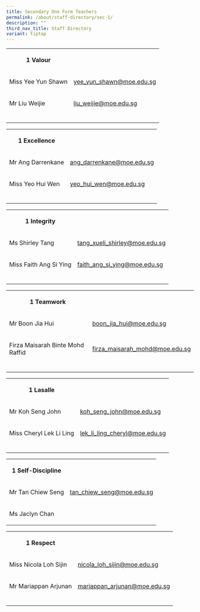 ```yaml
---
title: Secondary One Form Teachers
permalink: /about/staff-directory/sec-1/
description: ""
third_nav_title: Staff Directory
variant: tiptap
---
```

<table style="minWidth: 50px">
<colgroup>
<col>
<col>
</colgroup>
<tbody>
<tr>
<th rowspan="1" colspan="1">
<p>1 Valour</p>
</th>
<th rowspan="1" colspan="1">
<p></p>
</th>
</tr>
<tr>
<td rowspan="1" colspan="1">
<p>Miss Yee Yun Shawn</p>
</td>
<td rowspan="1" colspan="1">
<p><a href="mailto:yee_yun_shawn@moe.edu.sg" rel="noopener nofollow" target="_blank">yee_yun_shawn@moe.edu.sg</a>
</p>
</td>
</tr>
<tr>
<td rowspan="1" colspan="1">
<p>Mr Liu Weijie</p>
</td>
<td rowspan="1" colspan="1">
<p><a href="mailto:liu_weijie@moe.edu.sg" rel="noopener nofollow" target="_blank">liu_weijie@moe.edu.sg</a>
</p>
</td>
</tr>
<tr>
<td rowspan="1" colspan="1">
<p></p>
</td>
<td rowspan="1" colspan="1">
<p></p>
</td>
</tr>
</tbody>
</table>
<table style="minWidth: 50px">
<colgroup>
<col>
<col>
</colgroup>
<tbody>
<tr>
<th rowspan="1" colspan="1">
<p>1 Excellence</p>
</th>
<th rowspan="1" colspan="1">
<p></p>
</th>
</tr>
<tr>
<td rowspan="1" colspan="1">
<p>Mr Ang Darrenkane</p>
</td>
<td rowspan="1" colspan="1">
<p><a href="mailto:ang_darrenkane@moe.edu.sg" rel="noopener nofollow" target="_blank">ang_darrenkane@moe.edu.sg</a>
</p>
</td>
</tr>
<tr>
<td rowspan="1" colspan="1">
<p>Miss Yeo Hui Wen</p>
</td>
<td rowspan="1" colspan="1">
<p><a href="mailto:yeo_hui_wen@moe.edu.sg" rel="noopener nofollow" target="_blank">yeo_hui_wen@moe.edu.sg</a>
</p>
</td>
</tr>
<tr>
<td rowspan="1" colspan="1">
<p></p>
</td>
<td rowspan="1" colspan="1">
<p></p>
</td>
</tr>
</tbody>
</table>
<table style="minWidth: 50px">
<colgroup>
<col>
<col>
</colgroup>
<tbody>
<tr>
<th rowspan="1" colspan="1">
<p>1 Integrity</p>
</th>
<th rowspan="1" colspan="1">
<p></p>
</th>
</tr>
<tr>
<td rowspan="1" colspan="1">
<p>Ms Shirley Tang</p>
</td>
<td rowspan="1" colspan="1">
<p><a href="mailto:tang_xueli_shirley@moe.edu.sg" rel="noopener nofollow" target="_blank">tang_xueli_shirley@moe.edu.sg</a>
</p>
</td>
</tr>
<tr>
<td rowspan="1" colspan="1">
<p>Miss Faith Ang Si Ying</p>
</td>
<td rowspan="1" colspan="1">
<p><a href="mailto:faith_ang_si_ying@moe.edu.sg" rel="noopener nofollow" target="_blank">faith_ang_si_ying@moe.edu.sg</a>
</p>
</td>
</tr>
<tr>
<td rowspan="1" colspan="1">
<p></p>
</td>
<td rowspan="1" colspan="1">
<p></p>
</td>
</tr>
</tbody>
</table>
<table style="minWidth: 50px">
<colgroup>
<col>
<col>
</colgroup>
<tbody>
<tr>
<th rowspan="1" colspan="1">
<p>1 Teamwork</p>
</th>
<th rowspan="1" colspan="1">
<p></p>
</th>
</tr>
<tr>
<td rowspan="1" colspan="1">
<p>Mr Boon Jia Hui</p>
</td>
<td rowspan="1" colspan="1">
<p><a href="mailto:boon_jia_hui@moe.edu.sg" rel="noopener nofollow" target="_blank">boon_jia_hui@moe.edu.sg</a>
</p>
</td>
</tr>
<tr>
<td rowspan="1" colspan="1">
<p>Firza Maisarah Binte Mohd Raffid</p>
</td>
<td rowspan="1" colspan="1">
<p><a href="mailto:firza_maisarah_mohd@moe.edu.sg" rel="noopener nofollow" target="_blank">firza_maisarah_mohd@moe.edu.sg</a>
</p>
</td>
</tr>
<tr>
<td rowspan="1" colspan="1">
<p></p>
</td>
<td rowspan="1" colspan="1">
<p></p>
</td>
</tr>
</tbody>
</table>
<table style="minWidth: 50px">
<colgroup>
<col>
<col>
</colgroup>
<tbody>
<tr>
<th rowspan="1" colspan="1">
<p>1 Lasalle</p>
</th>
<th rowspan="1" colspan="1">
<p></p>
</th>
</tr>
<tr>
<td rowspan="1" colspan="1">
<p>Mr Koh Seng John</p>
</td>
<td rowspan="1" colspan="1">
<p><a href="mailto:koh_seng_john@moe.edu.sg" rel="noopener nofollow" target="_blank">koh_seng_john@moe.edu.sg</a>
</p>
</td>
</tr>
<tr>
<td rowspan="1" colspan="1">
<p>Miss Cheryl Lek Li Ling</p>
</td>
<td rowspan="1" colspan="1">
<p><a href="mailto:lek_li_ling_cheryl@moe.edu.sg" rel="noopener nofollow" target="_blank">lek_li_ling_cheryl@moe.edu.sg</a>
</p>
</td>
</tr>
<tr>
<td rowspan="1" colspan="1">
<p></p>
</td>
<td rowspan="1" colspan="1">
<p></p>
</td>
</tr>
</tbody>
</table>
<table style="minWidth: 50px">
<colgroup>
<col>
<col>
</colgroup>
<tbody>
<tr>
<th rowspan="1" colspan="1">
<p>1 Self-Discipline</p>
</th>
<th rowspan="1" colspan="1">
<p></p>
</th>
</tr>
<tr>
<td rowspan="1" colspan="1">
<p>Mr Tan Chiew Seng</p>
</td>
<td rowspan="1" colspan="1">
<p><a href="mailto:tan_chiew_seng@moe.edu.sg" rel="noopener nofollow" target="_blank">tan_chiew_seng@moe.edu.sg</a>
</p>
</td>
</tr>
<tr>
<td rowspan="1" colspan="1">
<p>Ms Jaclyn Chan</p>
</td>
<td rowspan="1" colspan="1">
<p></p>
</td>
</tr>
</tbody>
</table>
<table style="minWidth: 50px">
<colgroup>
<col>
<col>
</colgroup>
<tbody>
<tr>
<th rowspan="1" colspan="1">
<p>1 Respect</p>
</th>
<th rowspan="1" colspan="1">
<p></p>
</th>
</tr>
<tr>
<td rowspan="1" colspan="1">
<p>Miss Nicola Loh Sijin</p>
</td>
<td rowspan="1" colspan="1">
<p><a href="mailto:nicola_loh_sijin@moe.edu.sg" rel="noopener nofollow" target="_blank">nicola_loh_sijin@moe.edu.sg</a>
</p>
</td>
</tr>
<tr>
<td rowspan="1" colspan="1">
<p>Mr Mariappan Arjunan</p>
</td>
<td rowspan="1" colspan="1">
<p><a href="mailto:mariappan_arjunan@moe.edu.sg" rel="noopener nofollow" target="_blank">mariappan_arjunan@moe.edu.sg</a>
</p>
</td>
</tr>
<tr>
<td rowspan="1" colspan="1">
<p></p>
</td>
<td rowspan="1" colspan="1">
<p></p>
</td>
</tr>
</tbody>
</table>
<p></p>